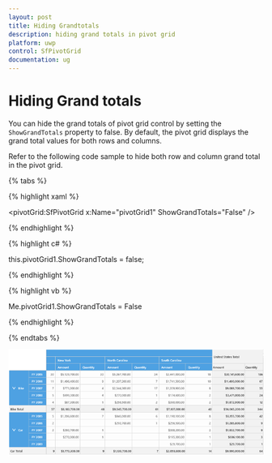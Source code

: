 ```yaml
---
layout: post
title: Hiding Grandtotals
description: hiding grand totals in pivot grid
platform: uwp
control: SfPivotGrid
documentation: ug
---
```


# Hiding Grand totals

You can hide the grand totals of pivot grid control by setting the `ShowGrandTotals` property to false. By default, the pivot grid displays the grand total values for both rows and columns.

Refer to the following code sample to hide both row and column grand total in the pivot grid.

{% tabs %}

{% highlight xaml %}

<pivotGrid:SfPivotGrid x:Name="pivotGrid1" ShowGrandTotals="False" />

{% endhighlight %}

{% highlight c# %}

this.pivotGrid1.ShowGrandTotals = false;

{% endhighlight %}

{% highlight vb %}

Me.pivotGrid1.ShowGrandTotals = False

{% endhighlight %}

{% endtabs %}

![](Hiding-Sub-Totals_images/Hiding-Sub-Totals_image5.png)